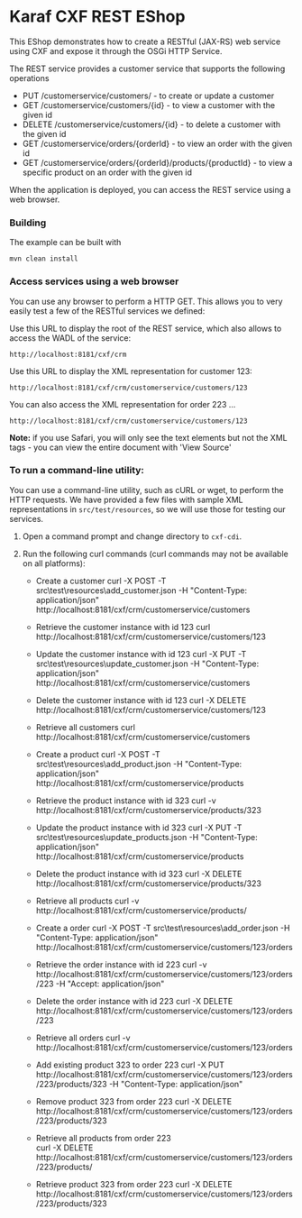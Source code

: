 # Karaf CXF REST EShop 

This EShop demonstrates how to create a RESTful (JAX-RS) web service using CXF and expose it through the OSGi HTTP Service.

The REST service provides a customer service that supports the following operations

- PUT /customerservice/customers/ - to create or update a customer
- GET /customerservice/customers/{id} - to view a customer with the given id
- DELETE /customerservice/customers/{id} - to delete a customer with the given id
- GET /customerservice/orders/{orderId} - to view an order with the given id
- GET /customerservice/orders/{orderId}/products/{productId} - to view a specific product on an order with the given id

When the application is deployed, you can access the REST service using a web browser.


### Building

The example can be built with

    mvn clean install


### Access services using a web browser

You can use any browser to perform a HTTP GET.  This allows you to very easily test a few of the RESTful services we defined:

Use this URL to display the root of the REST service, which also allows to access the WADL of the service:

    http://localhost:8181/cxf/crm

Use this URL to display the XML representation for customer 123:

    http://localhost:8181/cxf/crm/customerservice/customers/123

You can also access the XML representation for order 223 ...

    http://localhost:8181/cxf/crm/customerservice/customers/123

**Note:** if you use Safari, you will only see the text elements but not the XML tags - you can view the entire document with 'View Source'


### To run a command-line utility:

You can use a command-line utility, such as cURL or wget, to perform the HTTP requests.  We have provided a few files with sample XML representations in `src/test/resources`, so we will use those for testing our services.

1. Open a command prompt and change directory to `cxf-cdi`.
2. Run the following curl commands (curl commands may not be available on all platforms):


    * Create a customer
            curl -X POST -T src\test\resources\add_customer.json -H "Content-Type: application/json" http://localhost:8181/cxf/crm/customerservice/customers

    * Retrieve the customer instance with id 123
            curl http://localhost:8181/cxf/crm/customerservice/customers/123

    * Update the customer instance with id 123
            curl -X PUT -T src\test\resources\update_customer.json -H "Content-Type: application/json" http://localhost:8181/cxf/crm/customerservice/customers

    * Delete the customer instance with id 123
             curl -X DELETE http://localhost:8181/cxf/crm/customerservice/customers/123
             
    * Retrieve all customers
    			curl http://localhost:8181/cxf/crm/customerservice/customers
    			  
    * Create a product
            curl -X POST -T src\test\resources\add_product.json -H "Content-Type: application/json" http://localhost:8181/cxf/crm/customerservice/products

    * Retrieve the product instance with id 323
            curl -v http://localhost:8181/cxf/crm/customerservice/products/323 

    * Update the product instance with id 323
            curl -X PUT -T src\test\resources\update_products.json -H "Content-Type: application/json" http://localhost:8181/cxf/crm/customerservice/products

    * Delete the product instance with id 323
            curl -X DELETE http://localhost:8181/cxf/crm/customerservice/products/323   
             
    * Retrieve all products
            curl -v http://localhost:8181/cxf/crm/customerservice/products/      
            
    * Create a order
            curl -X POST -T src\test\resources\add_order.json -H "Content-Type: application/json" http://localhost:8181/cxf/crm/customerservice/customers/123/orders

    * Retrieve the order instance with id 223
            curl -v http://localhost:8181/cxf/crm/customerservice/customers/123/orders/223 -H "Accept: application/json" 

    * Delete the order instance with id 223
            curl -X DELETE http://localhost:8181/cxf/crm/customerservice/customers/123/orders/223   
             
    * Retrieve all orders
           curl -v http://localhost:8181/cxf/crm/customerservice/customers/123/orders                     

	* Add existing product 323 to order 223
			curl -X PUT http://localhost:8181/cxf/crm/customerservice/customers/123/orders/223/products/323  -H "Content-Type: application/json"
			
	* Remove product 323 from order 223
			curl -X DELETE http://localhost:8181/cxf/crm/customerservice/customers/123/orders/223/products/323
			
	* Retrieve all products from order 223	
			curl -X DELETE http://localhost:8181/cxf/crm/customerservice/customers/123/orders/223/products/
			
	* Retrieve product 323 from order 223
			curl -X DELETE http://localhost:8181/cxf/crm/customerservice/customers/123/orders/223/products/323
			
 
 	

